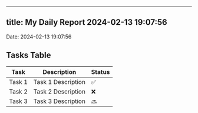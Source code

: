 
---
title: My Daily Report 2024-02-13 19:07:56
---

Date: 2024-02-13 19:07:56

## Tasks Table

| Task | Description | Status |
|------|-------------|--------|
| Task 1 | Task 1 Description | ✅ |
| Task 2 | Task 2 Description | ❌ |
| Task 3 | Task 3 Description | 🔜 |
